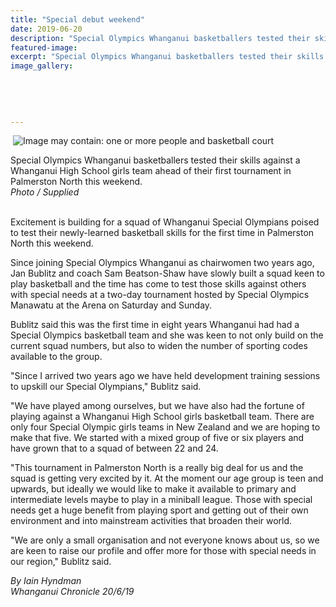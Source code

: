 ```yaml
---
title: "Special debut weekend"
date: 2019-06-20
description: "Special Olympics Whanganui basketballers tested their skills against a WHS girls team ahead of their first tournament in..."
featured-image: 
excerpt: "Special Olympics Whanganui basketballers tested their skills against a WHS girls team ahead of their first tournament in Palmerston North this weekend."
image_gallery:
	
	
	
	
	
---
```


<p>&nbsp;<img src="https://scontent-syd2-1.xx.fbcdn.net/v/t1.0-9/65271318_2275632482485917_3528827258758234112_n.jpg?_nc_cat=102&amp;_nc_ht=scontent-syd2-1.xx&amp;oh=61b8b72894fc5c9245659a80e395e52b&amp;oe=5DBD989A" alt="Image may contain: one or more people and basketball court" /></p>
<p><span>Special Olympics Whanganui basketballers tested their skills against a Whanganui High School girls team ahead of their first tournament in Palmerston North this weekend.</span><br /><em>Photo / Supplied</em></p>
<div id="article-content" class="full-content">
<p><br />Excitement is building for a squad of Whanganui Special Olympians poised to test their newly-learned basketball skills for the first time in Palmerston North this weekend.</p>
<p>Since joining Special Olympics Whanganui as chairwomen two years ago, Jan Bublitz and coach Sam Beatson-Shaw have slowly built a squad keen to play basketball and the time has come to test those skills against others with special needs at a two-day tournament hosted by Special Olympics Manawatu at the Arena on Saturday and Sunday.</p>
<p>Bublitz said this was the first time in eight years Whanganui had had a Special Olympics basketball team and she was keen to not only build on the current squad numbers, but also to widen the number of sporting codes available to the group.</p>
<p>"Since I arrived two years ago we have held development training sessions to upskill our Special Olympians," Bublitz said.</p>
<p>"We have played among ourselves, but we have also had the fortune of playing against a Whanganui High School girls basketball team. There are only four Special Olympic girls teams in New Zealand and we are hoping to make that five. We started with a mixed group of five or six players and have grown that to a squad of between 22 and 24.</p>
<p>"This tournament in Palmerston North is a really big deal for us and the squad is getting very excited by it. At the moment our age group is teen and upwards, but ideally we would like to make it available to primary and intermediate levels maybe to play in a miniball league. Those with special needs get a huge benefit from playing sport and getting out of their own environment and into mainstream activities that broaden their world.</p>
<p>"We are only a small organisation and not everyone knows about us, so we are keen to raise our profile and offer more for those with special needs in our region," Bublitz said.</p>
<p><em>By Iain Hyndman</em><br /><em>Whanganui Chronicle 20/6/19</em></p>
</div>

